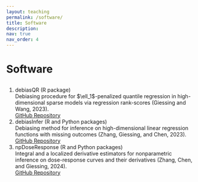 ```yaml
---
layout: teaching
permalink: /software/
title: Software
description:
nav: true
nav_order: 4
---
```


 <div class="container mt-5">
    <h1 class="post-title"> Software </h1>
        <div class="teaching">
            <h2 class="courses"> </h2>
            <ol class="courses">
                <li>
                    <div class="row">
                        <div class="col-sm-1 d-none d-lg-block abbr"></div>
                        <div id="debiasQR" class="col-sm-11">
                            <div class="title">debiasQR (R package) </div>
                           <div class="where">
                                 Debiasing procedure for $\ell_1$-penalized quantile regression in high-dimensional sparse models via regression rank-scores (Giessing and Wang, 2023).
                            </div>
                            <div class="links">
                                    <a href="https://github.com/agiessing/debiasedQR" class="btn btn-sm z-depth-0" role="button" rel="external nofollow noopener" target="_blank">GitHub Repository</a>
                            </div>
                        </div>
                    </div>
                </li>
                <li>
                    <div class="row">
                        <div class="col-sm-1 d-none d-lg-block abbr"></div>
                        <div id="debiasInfer" class="col-sm-11">
                            <div class="title">debiasInfer (R and Python packages)</div>
                            <div class="where">
                                 Debiasing method for inference on high-dimensional linear regression functions with missing outcomes (Zhang, Giessing, and Chen, 2023).
                            </div>
                            <div class="links">
                               <a href="https://github.com/zhangyk8/Debias-Infer" class="btn btn-sm z-depth-0" role="button" rel="external nofollow noopener" target="_blank">GitHub Repository</a>
                            </div>
                        </div>
                    </div>
                </li>
                <li>
                    <div class="row">
                        <div class="col-sm-1 d-none d-lg-block abbr"></div>
                        <div id="npDoseResponse" class="col-sm-11">
                            <div class="title">npDoseResponse (R and Python packages)</div>
                            <div class="where">
                                 Integral and a localized derivative estimators for nonparametric inference on dose-response curves and their derivatives (Zhang, Chen, and Giessing, 2024).
                            </div>
                            <div class="links">
                                <a href="https://github.com/zhangyk8/npDoseResponse" class="btn btn-sm z-depth-0" role="button" rel="external nofollow noopener" target="_blank">GitHub Repository</a>   
                            </div>
                        </div>
                    </div>
                </li>
            </ol>
        </div>
  <p>
